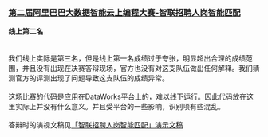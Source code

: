### [第二届阿里巴巴大数据智能云上编程大赛-智联招聘人岗智能匹配](https://tianchi.aliyun.com/competition/entrance/231728/introduction)
**线上第二名**<br/>
<br/><br/>
我们线上实际是第三名，但是线上第一名成绩过于夸张，明显超出合理的成绩范围，并且没有出现在决赛答辩现场，官方也没有对这支队伍做出任何解释。我们猜测官方的评测出现了问题导致这支队伍的成绩异常。<br/><br/>
这场比赛的代码是应用在DataWorks平台上的，难以线下运行。因此代码放在这里实际上并没有什么意义。并且受平台的一些影响，识别项有些混乱。<br/><br/>
答辩时的演视文稿见[「智联招聘人岗智能匹配」演示文稿](http://jiangliclub.com/article?article_id=62)<br/>
